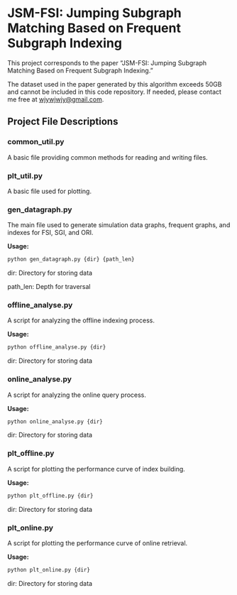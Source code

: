 # JSM-FSI: Jumping Subgraph Matching Based on Frequent Subgraph Indexing

This project corresponds to the paper “JSM-FSI: Jumping Subgraph Matching Based on Frequent Subgraph Indexing.”

The dataset used in the paper generated by this algorithm exceeds 50GB and cannot be included in this code repository. If needed, please contact me free at wjywjwjy@gmail.com.

## Project File Descriptions

### common_util.py
A basic file providing common methods for reading and writing files.

### plt_util.py
A basic file used for plotting.

### gen_datagraph.py
The main file used to generate simulation data graphs, frequent graphs, and indexes for FSI, SGI, and ORI.

**Usage:**

```bash
python gen_datagraph.py {dir} {path_len}
```
dir: Directory for storing data

path_len: Depth for traversal

### offline_analyse.py
A script for analyzing the offline indexing process.

**Usage:**

```bash
python offline_analyse.py {dir}
```
dir: Directory for storing data

### online_analyse.py
A script for analyzing the online query process.

**Usage:**

```bash
python online_analyse.py {dir}
```
dir: Directory for storing data

### plt_offline.py
A script for plotting the performance curve of index building.

**Usage:**

```bash
python plt_offline.py {dir}
```
dir: Directory for storing data

### plt_online.py
A script for plotting the performance curve of online retrieval.

**Usage:**

```bash
python plt_online.py {dir}
```
dir: Directory for storing data
